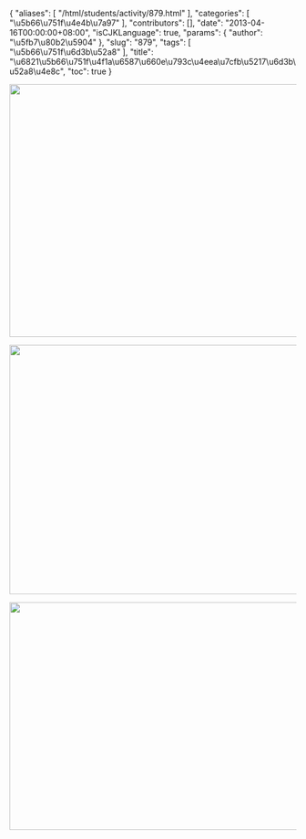 {
    "aliases": [
        "/html/students/activity/879.html"
    ],
    "categories": [
        "\u5b66\u751f\u4e4b\u7a97"
    ],
    "contributors": [],
    "date": "2013-04-16T00:00:00+08:00",
    "isCJKLanguage": true,
    "params": {
        "author": "\u5fb7\u80b2\u5904"
    },
    "slug": "879",
    "tags": [
        "\u5b66\u751f\u6d3b\u52a8"
    ],
    "title": "\u6821\u5b66\u751f\u4f1a\u6587\u660e\u793c\u4eea\u7cfb\u5217\u6d3b\u52a8\u4e8c",
    "toc": true
}


<img
    src="https://cdn.tfls.online/mirror/full/123a6a478712e142b46b42d75bcac04ed2203c06.jpg"
    style="display:block;margin-left:auto;margin-right:auto;"
    decoding="async"
    fetchpriority="auto"
    loading="lazy"
    height="443"
    width="561"
/>





<img
    src="https://cdn.tfls.online/mirror/full/f26aaf292d316529583451f7b5f52404a05f6416.jpg"
    style="display:block;margin-left:auto;margin-right:auto;"
    decoding="async"
    fetchpriority="auto"
    loading="lazy"
    height="437"
    width="559"
/>





<img
    src="https://cdn.tfls.online/mirror/full/5d2a95e418eedbc08464260ec4417a1f07740981.jpg"
    style="display:block;margin-left:auto;margin-right:auto;"
    decoding="async"
    fetchpriority="auto"
    loading="lazy"
    height="399"
    width="563"
/>


